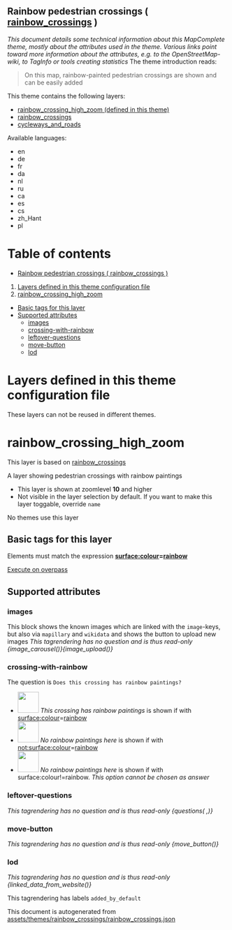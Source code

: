[//]: # (WARNING: this file is automatically generated. Please find the sources at the bottom and edit those sources)

## Rainbow pedestrian crossings ( [rainbow_crossings](https://mapcomplete.org/rainbow_crossings) )
_This document details some technical information about this MapComplete theme, mostly about the attributes used in the theme. Various links point toward more information about the attributes, e.g. to the OpenStreetMap-wiki, to TagInfo or tools creating statistics_
The theme introduction reads:

> On this map, rainbow-painted pedestrian crossings are shown and can be easily added

This theme contains the following layers:

 - [rainbow_crossing_high_zoom (defined in this theme)](#rainbow_crossing_high_zoom)
 - [rainbow_crossings](../Layers/rainbow_crossings.md)
 - [cycleways_and_roads](../Layers/cycleways_and_roads.md)

Available languages:

 - en
 - de
 - fr
 - da
 - nl
 - ru
 - ca
 - es
 - cs
 - zh_Hant
 - pl

# Table of contents

  - [Rainbow pedestrian crossings ( rainbow_crossings )](#rainbow-pedestrian-crossings-(-rainbow_crossings-))
1. [Layers defined in this theme configuration file](#layers-defined-in-this-theme-configuration-file)
2. [rainbow_crossing_high_zoom](#rainbow_crossing_high_zoom)
  - [Basic tags for this layer](#basic-tags-for-this-layer)
  - [Supported attributes](#supported-attributes)
    + [images](#images)
    + [crossing-with-rainbow](#crossing-with-rainbow)
    + [leftover-questions](#leftover-questions)
    + [move-button](#move-button)
    + [lod](#lod)

# Layers defined in this theme configuration file
These layers can not be reused in different themes.
# rainbow_crossing_high_zoom

This layer is based on [rainbow_crossings](../Layers/rainbow_crossings.md)

A layer showing pedestrian crossings with rainbow paintings

 - This layer is shown at zoomlevel **10** and higher
 - Not visible in the layer selection by default. If you want to make this layer toggable, override `name`

No themes use this layer

## Basic tags for this layer

Elements must match the expression **<a href='https://wiki.openstreetmap.org/wiki/Key:surface:colour' target='_blank'>surface:colour</a>=<a href='https://wiki.openstreetmap.org/wiki/Tag:surface:colour%3Drainbow' target='_blank'>rainbow</a>**

[Execute on overpass](http://overpass-turbo.eu/?Q=%5Bout%3Ajson%5D%5Btimeout%3A90%5D%3B%28%20%20%20%20nwr%5B%22surface%3Acolour%22%3D%22rainbow%22%5D%28%7B%7Bbbox%7D%7D%29%3B%0A%29%3Bout%20body%3B%3E%3Bout%20skel%20qt%3B)

## Supported attributes

### images
This block shows the known images which are linked with the `image`-keys, but also via `mapillary` and `wikidata` and shows the button to upload new images
_This tagrendering has no question and is thus read-only_
*{image_carousel()}{image_upload()}*

### crossing-with-rainbow

The question is `Does this crossing has rainbow paintings?`

 - <img src='https://raw.githubusercontent.com/pietervdvn/MapComplete/develop/./assets/themes/rainbow_crossings/logo.svg' style='width: 3rem; height: 3rem'> *This crossing has rainbow paintings* is shown if with <a href='https://wiki.openstreetmap.org/wiki/Key:surface:colour' target='_blank'>surface:colour</a>=<a href='https://wiki.openstreetmap.org/wiki/Tag:surface:colour%3Drainbow' target='_blank'>rainbow</a>
 - <img src='https://raw.githubusercontent.com/pietervdvn/MapComplete/develop/./assets/themes/rainbow_crossings/crossing.svg' style='width: 3rem; height: 3rem'> *No rainbow paintings here* is shown if with <a href='https://wiki.openstreetmap.org/wiki/Key:not:surface:colour' target='_blank'>not:surface:colour</a>=<a href='https://wiki.openstreetmap.org/wiki/Tag:not:surface:colour%3Drainbow' target='_blank'>rainbow</a>
 - <img src='https://raw.githubusercontent.com/pietervdvn/MapComplete/develop/./assets/themes/rainbow_crossings/crossing.svg' style='width: 3rem; height: 3rem'> *No rainbow paintings here* is shown if with surface:colour!=rainbow. _This option cannot be chosen as answer_

### leftover-questions

_This tagrendering has no question and is thus read-only_
*{questions( ,)}*

### move-button

_This tagrendering has no question and is thus read-only_
*{move_button()}*

### lod

_This tagrendering has no question and is thus read-only_
*{linked_data_from_website()}*

This tagrendering has labels 
`added_by_default`


This document is autogenerated from [assets/themes/rainbow_crossings/rainbow_crossings.json](https://github.com/pietervdvn/MapComplete/blob/develop/assets/themes/rainbow_crossings/rainbow_crossings.json)
